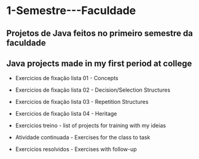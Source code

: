 # 1-Semestre---Faculdade

## Projetos de Java feitos no primeiro semestre da faculdade

## Java projects made in my first period at college

- Exercicios de fixação lista 01 - Concepts

- Exercicios de fixação lista 02 - Decision/Selection Structures

- Exercicios de fixação lista 03 - Repetition Structures

- Exercicios de fixação lista 04 - Heritage

- Exercicios treino - list of projects for training with my ideias

- Atividade continuada - Exercises for the class to task

- Exercicios resolvidos - Exercises with follow-up
